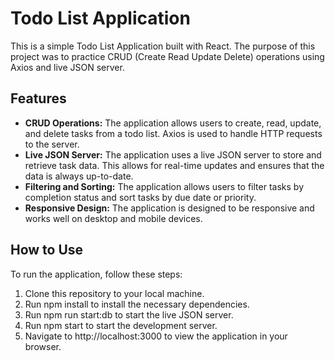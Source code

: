 # Todo List Application

This is a simple Todo List Application built with React. The purpose of this project was to practice CRUD (Create Read Update Delete) operations using Axios and live JSON server.

## Features

* **CRUD Operations:** The application allows users to create, read, update, and delete tasks from a todo list. Axios is used to handle HTTP requests to the server.
* **Live JSON Server:** The application uses a live JSON server to store and retrieve task data. This allows for real-time updates and ensures that the data is always up-to-date.
* **Filtering and Sorting:** The application allows users to filter tasks by completion status and sort tasks by due date or priority.
* **Responsive Design:** The application is designed to be responsive and works well on desktop and mobile devices.

## How to Use
To run the application, follow these steps:

1. Clone this repository to your local machine.
2. Run npm install to install the necessary dependencies.
3. Run npm run start:db to start the live JSON server.
4. Run npm start to start the development server.
5. Navigate to http://localhost:3000 to view the application in your browser.
